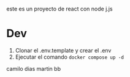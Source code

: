 este es un proyecto de react con node j.js





# Dev

1. Clonar el .env.template y crear el .env
2. Ejecutar el comando ```docker compose up -d```

camilo dias martin bb
